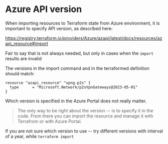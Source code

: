 # Azure API version

When importing resources to Terraform state from Azure environment, it is important to specify API version, as described here:

https://registry.terraform.io/providers/Azure/azapi/latest/docs/resources/azapi_resource#import

Fair to say that is not always needed, but only in cases when the `import` results are invalid

The versions in the import command and in the terraformed definition should match:

```hcl
resource "azapi_resource" "vpng-p2s" {
  type      = "Microsoft.Network/p2sVpnGateways@2023-05-01"
}
```

Which version is specified in the Azure Portal does not really matter.

> The only way to be right about the version -- is to specify it in the code. From there you can import the resource and manage it with Terrafrom or with Azure Portal. 

If you are not sure which version to use -- try different versions with interval of a year, while `terraform import`
